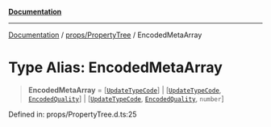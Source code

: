 [**Documentation**](../../../index.md)

***

[Documentation](../../../index.md) / [props/PropertyTree](../index.md) / EncodedMetaArray

# Type Alias: EncodedMetaArray

> **EncodedMetaArray** = \[[`UpdateTypeCode`](UpdateTypeCode.md)\] \| \[[`UpdateTypeCode`](UpdateTypeCode.md), [`EncodedQuality`](EncodedQuality.md)\] \| \[[`UpdateTypeCode`](UpdateTypeCode.md), [`EncodedQuality`](EncodedQuality.md), `number`\]

Defined in: props/PropertyTree.d.ts:25
